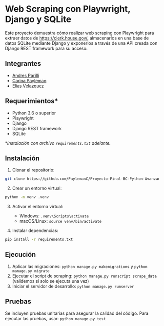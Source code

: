 # Web Scraping con Playwright, Django y SQLite

Este proyecto demuestra cómo realizar web scraping con Playwright para extraer datos de https://clerk.house.gov/, almacenarlos en una base de datos SQLite mediante Django y exponerlos a través de una API creada con Django REST framework para su acceso.

## Integrantes

- [Andres Parilli](https://github.com/andresparilli)
- [Carina Payleman](https://github.com/PaylemanC)
- [Elias Velazquez](https://github.com/eliasvelazquezdev)

## Requerimientos*

- Python 3.6 o superior
- Playwright
- Django
- Django REST framework
- SQLite

*_Instalación con archivo `requirements.txt` adelante._

## Instalación

1. Clonar el repositorio:

```bash
git clone https://github.com/PaylemanC/Proyecto-Final-BC-Python-Avanzado-g2.git

```

2. Crear un entorno virtual:

```bash
python -m venv .venv

```

3. Activar el entorno virtual:
   - Windows: `.venv\Scripts\activate`
   - macOS/Linux: `source venv/bin/activate`

4. Instalar dependencias:

```bash
pip install -r requirements.txt

```

## Ejecución

1. Aplicar las migraciones: `python manage.py makemigrations` y `python manage.py migrate`
2. Ejecutar el script de scraping: `python manage.py runscript scrape_data`   (validemos si solo se ejecuta una vez)
3. Iniciar el servidor de desarrollo: `python manage.py runserver`

## Pruebas

Se incluyen pruebas unitarias para asegurar la calidad del código. Para ejecutar las pruebas, usar: `python manage.py test`